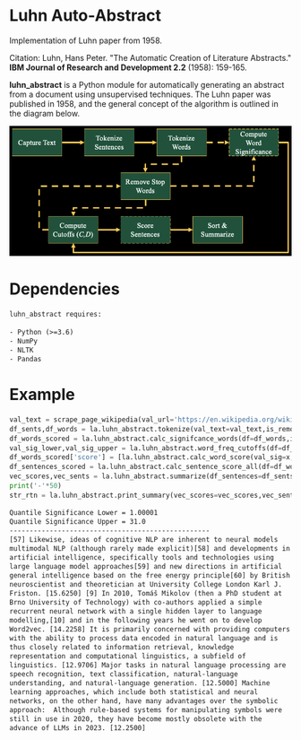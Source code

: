 # Luhn Auto-Abstract
Implementation of Luhn paper from 1958.

Citation:
Luhn, Hans Peter. "The Automatic Creation of Literature Abstracts." __IBM Journal of Research and Development 2.2__ (1958): 159-165.


**luhn_abstract** is a Python module for automatically generating an abstract from a document using unsupervised techniques.  The Luhn paper was published in 1958, and the general concept of the algorithm is outlined in the diagram below.

![algorithm](./images/image_001.png)

# Dependencies
~~~~~~~~~~~~
luhn_abstract requires:

- Python (>=3.6)
- NumPy
- NLTK
- Pandas
~~~~~~~~~~~~

# Example

```python
val_text = scrape_page_wikipedia(val_url='https://en.wikipedia.org/wiki/natural_language_processing')
df_sents,df_words = la.luhn_abstract.tokenize(val_text=val_text,is_remove_stopwords=False)
df_words_scored = la.luhn_abstract.calc_signifcance_words(df=df_words,is_use_luhn_tf=True,is_remove_stopwords=False)
val_sig_lower,val_sig_upper = la.luhn_abstract.word_freq_cutoffs(df=df_words_scored,val_lower=val_quant_lower,val_upper=val_quant_upper)
df_words_scored['score'] = [la.luhn_abstract.calc_word_score(val_sig=x,val_lower=val_sig_lower,val_upper=val_sig_upper) for x in df_words_scored['significance']]
df_sentences_scored = la.luhn_abstract.calc_sentence_score_all(df=df_words_scored,val_num_apart=val_n,func_summary=None)
vec_scores,vec_sents = la.luhn_abstract.summarize(df_sentences=df_sents,df_scores=df_sentences_scored,val_num_sentences=val_k)
print('-'*50)
str_rtn = la.luhn_abstract.print_summary(vec_scores=vec_scores,vec_sentences=vec_sents)
```

```
Quantile Significance Lower = 1.00001
Quantile Significance Upper = 31.0
--------------------------------------------------
[57] Likewise, ideas of cognitive NLP are inherent to neural models multimodal NLP (although rarely made explicit)[58] and developments in artificial intelligence, specifically tools and technologies using large language model approaches[59] and new directions in artificial general intelligence based on the free energy principle[60] by British neuroscientist and theoretician at University College London Karl J. Friston. [15.6250] [9] In 2010, Tomáš Mikolov (then a PhD student at Brno University of Technology) with co-authors applied a simple recurrent neural network with a single hidden layer to language modelling,[10] and in the following years he went on to develop Word2vec. [14.2258] It is primarily concerned with providing computers with the ability to process data encoded in natural language and is thus closely related to information retrieval, knowledge representation and computational linguistics, a subfield of linguistics. [12.9706] Major tasks in natural language processing are speech recognition, text classification, natural-language understanding, and natural-language generation. [12.5000] Machine learning approaches, which include both statistical and neural networks, on the other hand, have many advantages over the symbolic approach:  Although rule-based systems for manipulating symbols were still in use in 2020, they have become mostly obsolete with the advance of LLMs in 2023. [12.2500]
```